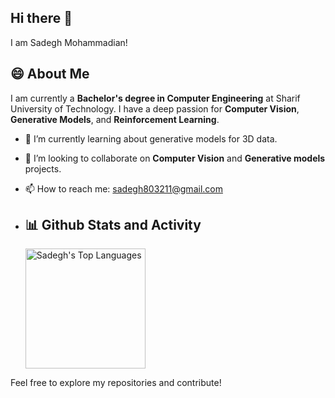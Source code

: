 ## Hi there 👋
I am Sadegh Mohammadian!
## 😄 About Me
I am currently a **Bachelor's degree in Computer Engineering** at Sharif University of Technology. I have a deep passion for **Computer Vision**, **Generative Models**, and **Reinforcement Learning**.

- 🌱 I’m currently learning about generative models for 3D data.
- 👯 I’m looking to collaborate on **Computer Vision** and **Generative models** projects.
- 📫 How to reach me: sadegh803211@gmail.com
- 
  <summary><h2>📊 Github Stats and Activity</h2></summary>

  <img alt="Sadegh's Top Languages" src="https://denvercoder1-github-readme-stats.vercel.app/api/top-langs/?username=Sadegh-moh&langs_count=8&layout=compact&theme=react&hide_border=true&bg_color=1F222E&title_color=53F7CF&icon_color=53F7CF&hide=Jupyter%20Notebook,Roff" height="192px"/></a>
  <br/>


Feel free to explore my repositories and contribute!

<!--
**Sadegh-moh/Sadegh-moh** is a ✨ _special_ ✨ repository because its `README.md` (this file) appears on your GitHub profile.

Here are some ideas to get you started:

- 🔭 I’m currently working on ...
- 🌱 I’m currently learning ...
- 👯 I’m looking to collaborate on ...
- 🤔 I’m looking for help with ...
- 💬 Ask me about ...
- 📫 How to reach me: ...
- 😄 Pronouns: ...
- ⚡ Fun fact: ...
-->
